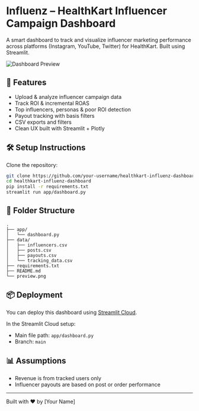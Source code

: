 # Influenz – HealthKart Influencer Campaign Dashboard

A smart dashboard to track and visualize influencer marketing performance across platforms (Instagram, YouTube, Twitter) for HealthKart. Built using Streamlit.

![Dashboard Preview](https://healthkart-influencer-dashboard-lqdoavfgnpfqcxz4ugfksh.streamlit.app/#influenz-dashboard)

## 🚀 Features
- Upload & analyze influencer campaign data
- Track ROI & incremental ROAS
- Top influencers, personas & poor ROI detection
- Payout tracking with basis filters
- CSV exports and filters
- Clean UX built with Streamlit + Plotly

## 🛠️ Setup Instructions
Clone the repository:
```bash
git clone https://github.com/your-username/healthkart-influenz-dashboard.git
cd healthkart-influenz-dashboard
pip install -r requirements.txt
streamlit run app/dashboard.py
```

## 📁 Folder Structure
```
.
├── app/
│   └── dashboard.py
├── data/
│   ├── influencers.csv
│   ├── posts.csv
│   ├── payouts.csv
│   └── tracking_data.csv
├── requirements.txt
├── README.md
└── preview.png
```

## 📦 Deployment
You can deploy this dashboard using [Streamlit Cloud](https://streamlit.io/cloud).

In the Streamlit Cloud setup:
- Main file path: `app/dashboard.py`
- Branch: `main`

## 📊 Assumptions
- Revenue is from tracked users only
- Influencer payouts are based on post or order performance

---

Built with ❤️ by [Your Name]
